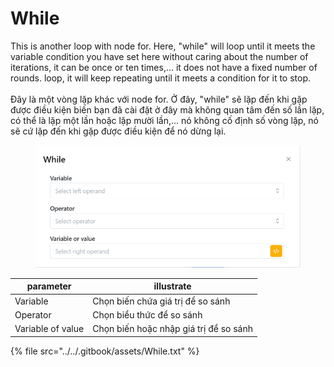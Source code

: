 # While

This is another loop with node for. Here, "while" will loop until it meets the variable condition you have set here without caring about the number of iterations, it can be once or ten times,... it does not have a fixed number of rounds. loop, it will keep repeating until it meets a condition for it to stop.\
\
Đây là một vòng lặp khác với node for. Ở đây, "while" sẽ lặp đến khi gặp được điều kiện biến bạn đã cài đặt ở đây mà không quan tâm đến số lần lặp, có thể là lặp một lần hoặc lặp mười lần,... nó không cố định số vòng lặp, nó sẽ cứ lặp đến khi gặp được điều kiện để nó dừng lại.

<figure><img src="../../.gitbook/assets/image (2) (1).png" alt=""><figcaption></figcaption></figure>

| parameter         | illustrate                             |
| ----------------- | -------------------------------------- |
| Variable          | Chọn biến chứa giá trị để so sánh      |
| Operator          | Chọn biểu thức để so sánh              |
| Variable of value | Chọn biến hoặc nhập giá trị để so sánh |

{% file src="../../.gitbook/assets/While.txt" %}
